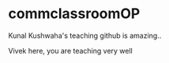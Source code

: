 # commclassroomOP

Kunal Kushwaha's teaching  github is amazing..

Vivek here, you are teaching very well
